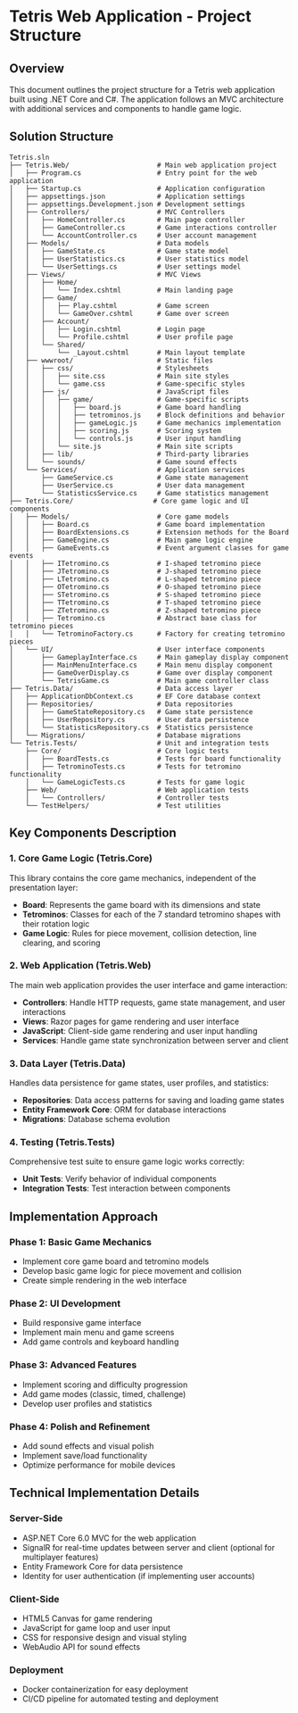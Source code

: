 # Tetris Web Application - Project Structure

## Overview
This document outlines the project structure for a Tetris web application built using .NET Core and C#. The application follows an MVC architecture with additional services and components to handle game logic.

## Solution Structure

```
Tetris.sln
├── Tetris.Web/                      # Main web application project
│   ├── Program.cs                   # Entry point for the web application
│   ├── Startup.cs                   # Application configuration
│   ├── appsettings.json             # Application settings
│   ├── appsettings.Development.json # Development settings
│   ├── Controllers/                 # MVC Controllers
│   │   ├── HomeController.cs        # Main page controller
│   │   ├── GameController.cs        # Game interactions controller
│   │   └── AccountController.cs     # User account management
│   ├── Models/                      # Data models
│   │   ├── GameState.cs             # Game state model
│   │   ├── UserStatistics.cs        # User statistics model
│   │   └── UserSettings.cs          # User settings model
│   ├── Views/                       # MVC Views
│   │   ├── Home/
│   │   │   └── Index.cshtml         # Main landing page
│   │   ├── Game/
│   │   │   ├── Play.cshtml          # Game screen
│   │   │   └── GameOver.cshtml      # Game over screen
│   │   ├── Account/
│   │   │   ├── Login.cshtml         # Login page
│   │   │   └── Profile.cshtml       # User profile page
│   │   └── Shared/
│   │       └── _Layout.cshtml       # Main layout template
│   ├── wwwroot/                     # Static files
│   │   ├── css/                     # Stylesheets
│   │   │   ├── site.css             # Main site styles
│   │   │   └── game.css             # Game-specific styles
│   │   ├── js/                      # JavaScript files
│   │   │   ├── game/                # Game-specific scripts
│   │   │   │   ├── board.js         # Game board handling
│   │   │   │   ├── tetrominos.js    # Block definitions and behavior
│   │   │   │   ├── gameLogic.js     # Game mechanics implementation
│   │   │   │   ├── scoring.js       # Scoring system
│   │   │   │   └── controls.js      # User input handling
│   │   │   └── site.js              # Main site scripts
│   │   ├── lib/                     # Third-party libraries
│   │   └── sounds/                  # Game sound effects
│   └── Services/                    # Application services
│       ├── GameService.cs           # Game state management
│       ├── UserService.cs           # User data management
│       └── StatisticsService.cs     # Game statistics management
├── Tetris.Core/                    # Core game logic and UI components
│   ├── Models/                      # Core game models
│   │   ├── Board.cs                 # Game board implementation
│   │   ├── BoardExtensions.cs       # Extension methods for the Board
│   │   ├── GameEngine.cs            # Main game logic engine
│   │   ├── GameEvents.cs            # Event argument classes for game events
│   │   ├── ITetromino.cs            # I-shaped tetromino piece
│   │   ├── JTetromino.cs            # J-shaped tetromino piece
│   │   ├── LTetromino.cs            # L-shaped tetromino piece
│   │   ├── OTetromino.cs            # O-shaped tetromino piece
│   │   ├── STetromino.cs            # S-shaped tetromino piece
│   │   ├── TTetromino.cs            # T-shaped tetromino piece
│   │   ├── ZTetromino.cs            # Z-shaped tetromino piece
│   │   ├── Tetromino.cs             # Abstract base class for tetromino pieces
│   │   └── TetrominoFactory.cs      # Factory for creating tetromino pieces
│   └── UI/                          # User interface components
│       ├── GameplayInterface.cs     # Main gameplay display component
│       ├── MainMenuInterface.cs     # Main menu display component
│       ├── GameOverDisplay.cs       # Game over display component
│       └── TetrisGame.cs            # Main game controller class
├── Tetris.Data/                     # Data access layer
│   ├── ApplicationDbContext.cs      # EF Core database context
│   ├── Repositories/                # Data repositories
│   │   ├── GameStateRepository.cs   # Game state persistence
│   │   ├── UserRepository.cs        # User data persistence
│   │   └── StatisticsRepository.cs  # Statistics persistence
│   └── Migrations/                  # Database migrations
└── Tetris.Tests/                    # Unit and integration tests
    ├── Core/                        # Core logic tests
    │   ├── BoardTests.cs            # Tests for board functionality
    │   ├── TetrominoTests.cs        # Tests for tetromino functionality
    │   └── GameLogicTests.cs        # Tests for game logic
    ├── Web/                         # Web application tests
    │   └── Controllers/             # Controller tests
    └── TestHelpers/                 # Test utilities
```

## Key Components Description

### 1. Core Game Logic (Tetris.Core)
This library contains the core game mechanics, independent of the presentation layer:
- **Board**: Represents the game board with its dimensions and state
- **Tetrominos**: Classes for each of the 7 standard tetromino shapes with their rotation logic
- **Game Logic**: Rules for piece movement, collision detection, line clearing, and scoring

### 2. Web Application (Tetris.Web)
The main web application provides the user interface and game interaction:
- **Controllers**: Handle HTTP requests, game state management, and user interactions
- **Views**: Razor pages for game rendering and user interface
- **JavaScript**: Client-side game rendering and user input handling
- **Services**: Handle game state synchronization between server and client

### 3. Data Layer (Tetris.Data)
Handles data persistence for game states, user profiles, and statistics:
- **Repositories**: Data access patterns for saving and loading game states
- **Entity Framework Core**: ORM for database interactions
- **Migrations**: Database schema evolution

### 4. Testing (Tetris.Tests)
Comprehensive test suite to ensure game logic works correctly:
- **Unit Tests**: Verify behavior of individual components
- **Integration Tests**: Test interaction between components

## Implementation Approach

### Phase 1: Basic Game Mechanics
- Implement core game board and tetromino models
- Develop basic game logic for piece movement and collision
- Create simple rendering in the web interface

### Phase 2: UI Development
- Build responsive game interface
- Implement main menu and game screens
- Add game controls and keyboard handling

### Phase 3: Advanced Features
- Implement scoring and difficulty progression
- Add game modes (classic, timed, challenge)
- Develop user profiles and statistics

### Phase 4: Polish and Refinement
- Add sound effects and visual polish
- Implement save/load functionality
- Optimize performance for mobile devices

## Technical Implementation Details

### Server-Side
- ASP.NET Core 6.0 MVC for the web application
- SignalR for real-time updates between server and client (optional for multiplayer features)
- Entity Framework Core for data persistence
- Identity for user authentication (if implementing user accounts)

### Client-Side
- HTML5 Canvas for game rendering
- JavaScript for game loop and user input
- CSS for responsive design and visual styling
- WebAudio API for sound effects

### Deployment
- Docker containerization for easy deployment
- CI/CD pipeline for automated testing and deployment
